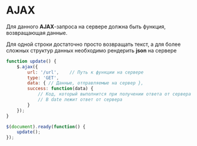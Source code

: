 # AJAX
Для данного **AJAX**-запроса на сервере должна быть функция, возвращающая данные.

Для одной строки достаточно просто возвращать текст, а для более сложных структур данных необходимо рендерить **json** на сервере
```javascript
function update() {
	$.ajax({
		url: '/url',	// Путь к функции на сервере
		type: 'GET',
		data: { // Данные, отправляемые на сервер },
		success: function(data) {
			// Код, который выполнится при получении ответа от сервера
			// В date лежит ответ от сервера
		}
	});
}

$(document).ready(function() {
	update();
});
```
